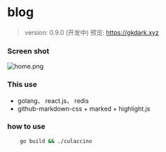 # blog

> version: 0.9.0 (开发中)
预览: https://gkdark.xyz

### Screen shot
![home.png](https://i.loli.net/2020/02/23/LsyNxmzQUDwKeJS.png)


### This use

+ golang、 react.js、 redis
+ github-markdown-css + marked + highlight.js

### how to use
```bash
    go build && ./culaccino
```

